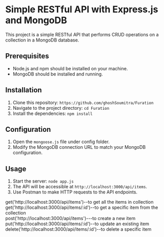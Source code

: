 # Simple RESTful API with Express.js and MongoDB

This project is a simple RESTful API that performs CRUD operations on a collection in a MongoDB database.

## Prerequisites

- Node.js and npm should be installed on your machine.
- MongoDB should be installed and running.

## Installation

1. Clone this repository: `https://github.com/ghoshSoumitra/Furation`
2. Navigate to the project directory: `cd Furation`
3. Install the dependencies: `npm install`

## Configuration

1. Open the `mongoose.js` file under config folder.
2. Modify the MongoDB connection URL to match your MongoDB configuration.

## Usage

1. Start the server: `node app.js`
2. The API will be accessible at `http://localhost:3000/api/items`.
3. Use Postman to make HTTP requests to the API endpoints.

get('http://localhost:3000/api/items')--to get all the items in collection<br>
get('http://localhost:3000/api/items/:id')--to get a specific item from the collection<br>
post('http://localhost:3000/api/items')---to create a new item<br>
put('http://localhost:3000/api/items/:id')--to update an existing item<br>
delete('http://localhost:3000/api/items/:id')--to delete a specific item
